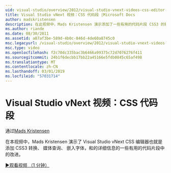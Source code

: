 ```yaml
---
uid: visual-studio/overview/2012/visual-studio-vnext-videos-css-editor-snippets
title: Visual Studio vNext 视频：CSS 代码段 |Microsoft Docs
author: madskristensen
description: 在此视频中，Mads Kristensen 演示添加了一些有用的代码片段 CSS3 的转换，媒体问： 在 Visual Studio vNext CSS 编辑器中的改进...
ms.author: riande
ms.date: 08/30/2011
ms.assetid: a87af3be-589d-4b0c-846d-4de60a8745c0
msc.legacyurl: /visual-studio/overview/2012/visual-studio-vnext-videos-css-editor-snippets
msc.type: video
ms.openlocfilehash: f2c70dc335bac3b6466a99375c72d7076276f411
ms.sourcegitcommit: 24b1f6decbb17bb22a45166e5fdb0845c65af498
ms.translationtype: MT
ms.contentlocale: zh-CN
ms.lasthandoff: 03/01/2019
ms.locfileid: "57031714"
---
```

<a name="visual-studio-vnext-videos-css-snippets"></a>Visual Studio vNext 视频：CSS 代码段
====================
通过[Mads Kristensen](https://github.com/madskristensen)

在本视频中，Mads Kristensen 演示了 Visual Studio vNext CSS 编辑器也就是添加 CSS3 转换、 媒体查询、 嵌入字体，和的详细信息的一些有用的代码片段中的改进。

[&#9654;观看视频 （1 分钟）](https://channel9.msdn.com/Blogs/ASP-NET-Site-Videos/visual-studio-vnext-videos-css-editor-snippets)

